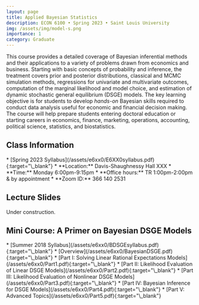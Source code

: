 ```yaml
---
layout: page
title: Applied Bayesian Statistics
description: ECON 6100 • Spring 2023 • Saint Louis University
img: /assets/img/model-s.png
importance: 1
category: Graduate
---
```


This course provides a detailed coverage of Bayesian inferential methods and their applications to a variety of problems drawn from economics and business. Starting with basic concepts of probability and inference, the treatment covers prior and posterior distributions, classical and MCMC simulation methods, regressions for univariate and multivariate outcomes, computation of the marginal likelihood and model choice, and estimation of dynamic stochastic general equilibrium (DSGE) models. The key learning objective is for students to develop *hands-on* Bayesian skills required to conduct data analysis useful for economic and financial decision making. The course will help prepare students entering doctoral education or starting careers in economics, finance, marketing, operations, accounting, political science, statistics, and biostatistics.

<div class="publications">
  <h2 class="topic">Class Information</h2>
</div>
* [Spring 2023 Syllabus](/assets/e6xx0/E6XX0syllabus.pdf){:target="\_blank"}
* **Location:** Davis-Shaughnessy Hall XXX
* **Time:** Monday 6:00pm-9:15pm
* **Office hours:** TR 1:00pm-2:00pm & by appointment
* **Zoom ID:** 366 140 2531

<div class="publications">
  <h2 class="topic">Lecture Slides</h2>
</div>
Under construction.

<div class="publications">
  <h2 class="topic">Mini Course: A Primer on Bayesian DSGE Models</h2>
</div>
* [Summer 2018 Syllabus](/assets/e6xx0/BDSGEsyllabus.pdf){:target="\_blank"}
* [Overview](/assets/e6xx0/BayesianDSGE.pdf){:target="\_blank"}
* [Part I: Solving Linear Rational Expectations Models](/assets/e6xx0/Part1.pdf){:target="\_blank"}
* [Part II: Likelihood Evaluation of Linear DSGE Models](/assets/e6xx0/Part2.pdf){:target="\_blank"}
* [Part III: Likelihood Evaluation of Nonlinear DSGE Models](/assets/e6xx0/Part3.pdf){:target="\_blank"}
* [Part IV: Bayesian Inference for DSGE Models](/assets/e6xx0/Part4.pdf){:target="\_blank"}
* [Part V: Advanced Topics](/assets/e6xx0/Part5.pdf){:target="\_blank"}
